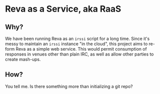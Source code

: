 # Reva as a Service, aka RaaS

## Why?
We have been running Reva as an `irssi` script for a long time. Since it's messy to maintain an `irssi` instance "in the cloud", this project aims to re-form Reva as a simple web service. This would permit consumption of responses in venues other than plain IRC, as well as allow other parties to create mash-ups.

## How?
You tell me. Is there something more than initializing a git repo?